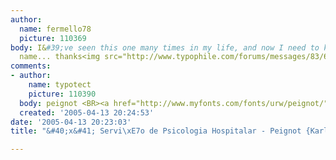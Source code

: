 ```yaml
---
author:
  name: fermello78
  picture: 110369
body: I&#39;ve seen this one many times in my life, and now I need to know it&#39;s
  name... thanks<img src="http://www.typophile.com/forums/messages/83/69691.jpg" alt="">
comments:
- author:
    name: typotect
    picture: 110390
  body: peignot <BR><a href="http://www.myfonts.com/fonts/urw/peignot/" target="_blank">[link]</a>
  created: '2005-04-13 20:24:53'
date: '2005-04-13 20:23:03'
title: "&#40;x&#41; Servi\xE7o de Psicologia Hospitalar - Peignot {Karl}"

---
```

